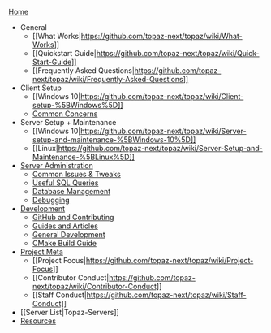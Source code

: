[Home](https://github.com/topaz-next/topaz/wiki)
* General
  * [[What Works|https://github.com/topaz-next/topaz/wiki/What-Works]]
  * [[Quickstart Guide|https://github.com/topaz-next/topaz/wiki/Quick-Start-Guide]]
  * [[Frequently Asked Questions|https://github.com/topaz-next/topaz/wiki/Frequently-Asked-Questions]]
* Client Setup
  * [[Windows 10|https://github.com/topaz-next/topaz/wiki/Client-setup-%5BWindows%5D]]
  * [Common Concerns](https://github.com/topaz-next/topaz/wiki/Miscellaneous-(Client))
* Server Setup + Maintenance
  * [[Windows 10|https://github.com/topaz-next/topaz/wiki/Server-setup-and-maintenance-%5BWindows-10%5D]]
  * [[Linux|https://github.com/topaz-next/topaz/wiki/Server-Setup-and-Maintenance-%5BLinux%5D]]
* [Server Administration](https://github.com/topaz-next/topaz/wiki/Server-Administration)
  * [Common Issues & Tweaks](https://github.com/topaz-next/topaz/wiki/Miscellaneous-(Server))
  * [Useful SQL Queries](https://github.com/topaz-next/topaz/wiki/Useful-SQL-queries)
  * [Database Management](https://github.com/topaz-next/topaz/wiki/Database-Management)
  * [Debugging](https://github.com/topaz-next/topaz/wiki/Debugging)
* [Development](https://github.com/topaz-next/topaz/wiki/Development)
  * [GitHub and Contributing](https://github.com/topaz-next/topaz/wiki/GitHub-and-Contributing)
  * [Guides and Articles](https://github.com/topaz-next/topaz/wiki/Guides-(Development))
  * [General Development](https://github.com/topaz-next/topaz/wiki/General-Development)
  * [CMake Build Guide](https://github.com/topaz-next/topaz/wiki/CMake-Build-Guide)
* [Project Meta](https://github.com/topaz-next/topaz/wiki/Project-Meta)
  * [[Project Focus|https://github.com/topaz-next/topaz/wiki/Project-Focus]]
  * [[Contributor Conduct|https://github.com/topaz-next/topaz/wiki/Contributor-Conduct]]
  * [[Staff Conduct|https://github.com/topaz-next/topaz/wiki/Staff-Conduct]]
* [[Server List|Topaz-Servers]]
* [Resources](https://github.com/topaz-next/topaz/wiki/Resources)
